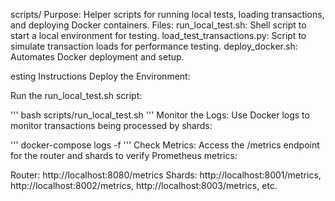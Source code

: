 scripts/
Purpose: Helper scripts for running local tests, loading transactions, and deploying Docker containers.
Files:
run_local_test.sh: Shell script to start a local environment for testing.
load_test_transactions.py: Script to simulate transaction loads for performance testing.
deploy_docker.sh: Automates Docker deployment and setup.


esting Instructions
Deploy the Environment: 

Run the run_local_test.sh script:

'''
bash scripts/run_local_test.sh
'''
Monitor the Logs: Use Docker logs to monitor transactions being processed by shards:

'''
docker-compose logs -f
'''
Check Metrics: Access the /metrics endpoint for the router and shards to verify Prometheus metrics:

Router: http://localhost:8080/metrics
Shards: http://localhost:8001/metrics, 
        http://localhost:8002/metrics,
        http://localhost:8003/metrics, etc.